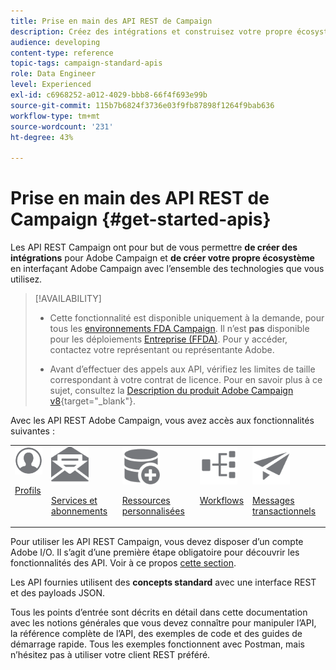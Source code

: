 ```yaml
---
title: Prise en main des API REST de Campaign
description: Créez des intégrations et construisez votre propre écosystème en interfaçant Campaign avec un ensemble de technologies.
audience: developing
content-type: reference
topic-tags: campaign-standard-apis
role: Data Engineer
level: Experienced
exl-id: c6968252-a012-4029-bbb8-66f4f693e99b
source-git-commit: 115b7b6824f3736e03f9fb87898f1264f9bab636
workflow-type: tm+mt
source-wordcount: '231'
ht-degree: 43%

---
```


# Prise en main des API REST de Campaign {#get-started-apis}

Les API REST Campaign ont pour but de vous permettre **de créer des intégrations** pour Adobe Campaign et **de créer votre propre écosystème** en interfaçant Adobe Campaign avec l’ensemble des technologies que vous utilisez.

>[!AVAILABILITY]
>
>* Cette fonctionnalité est disponible uniquement à la demande, pour tous les [environnements FDA Campaign](../../architecture/fda-deployment.md). Il n’est **pas** disponible pour les déploiements [ Entreprise (FFDA)](../../architecture/enterprise-deployment.md). Pour y accéder, contactez votre représentant ou représentante Adobe.
>
>* Avant d’effectuer des appels aux API, vérifiez les limites de taille correspondant à votre contrat de licence. Pour en savoir plus à ce sujet, consultez la [Description du produit Adobe Campaign v8](https://helpx.adobe.com/fr/legal/product-descriptions/adobe-campaign-managed-cloud-services.html){target="_blank"}.


Avec les API REST Adobe Campaign, vous avez accès aux fonctionnalités suivantes :

<table><tr>
 <td valign="top"><a href="retrieving-profiles.md"><img width="60px" alt="conditions" src="assets/icon_profile.svg"/></a><p><a href="retrieving-profiles.md">Profils</a></p></td>
<td valign="top"><a href="creating-a-service.md"><img width="60px" alt="conditions" src="assets/icon_services.svg"/></a><p><a href="creating-a-service.md">Services et abonnements</a></p></td>
<td valign="top"><a href="interacting-with-custom-resources.md"><img width="60px" alt="conditions" src="assets/icon_customresources.svg"/></a><p><a href="interacting-with-custom-resources.md">Ressources personnalisées</a></p></td>
<td valign="top"><a href="controlling-a-workflow.md"><img width="60px" alt="conditions" src="assets/icon_workflows.svg"/></a><p><a href="controlling-a-workflow.md">Workflows</a></p></td>
<td valign="top"><a href="managing-transactional-messages.md"><img width="60px" alt="conditions" src="assets/icon_transactionalmessage.svg"/></a><p><a href="managing-transactional-messages.md">Messages transactionnels</a></p></td>
</tr></table>

Pour utiliser les API REST Campaign, vous devez disposer d’un compte Adobe I/O. Il s’agit d’une première étape obligatoire pour découvrir les fonctionnalités des API.
Voir à ce propos [cette section](setting-up-api-access.md).

Les API fournies utilisent des **concepts standard** avec une interface REST et des payloads JSON.

Tous les points d’entrée sont décrits en détail dans cette documentation avec les notions générales que vous devez connaître pour manipuler l’API, la référence complète de l’API, des exemples de code et des guides de démarrage rapide. Tous les exemples fonctionnent avec Postman, mais n’hésitez pas à utiliser votre client REST préféré.

